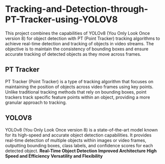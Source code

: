 # Tracking-and-Detection-through-PT-Tracker-using-YOLOV8
This project combines the capabilities of YOLOv8 (You Only Look Once version 8) for object detection with PT (Point Tracker) tracking algorithms to achieve real-time detection and tracking of objects in video streams. The objective is to maintain the consistency of bounding boxes and ensure accurate tracking of detected objects as they move across frames.
## PT Tracker
PT Tracker (Point Tracker) is a type of tracking algorithm that focuses on maintaining the position of objects across video frames using key points. Unlike traditional tracking methods that rely on bounding boxes, point trackers track specific feature points within an object, providing a more granular approach to tracking.
## YOLOV8
YOLOv8 (You Only Look Once version 8) is a state-of-the-art model known for its high-speed and accurate object detection capabilities.
It provides real-time detection of multiple objects within images or video frames, outputting bounding boxes, class labels, and confidence scores for each detected object.
**Real-Time Object Detection**
**Improved Architecture**
**High Speed and Efficiency**
**Versatility and Flexibility**
